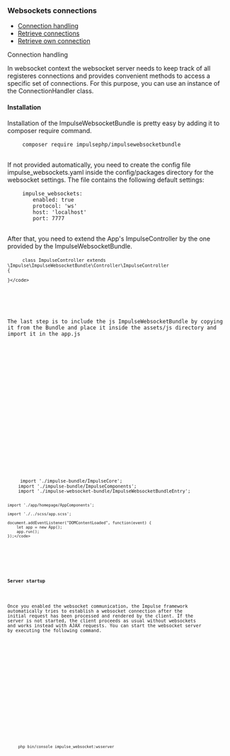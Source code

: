 <h3 class="doc-title">Websockets connections</h3>

- [Connection handling](#connection-handling)
- [Retrieve connections](#retrieve-connections)
- [Retrieve own connection](#retrieve-own-connection)

<a name="connection-handling">Connection handling</a>

In websocket context the websocket server needs to keep track of all registeres connections and provides convenient methods to access a specific set of connections. For this purpose, you can use an instance of the ConnectionHandler class.


<h4><a id="installation">Installation</a></h4>

Installation of the ImpulseWebsocketBundle is pretty easy by adding it to composer require command.

<div>
  <div class="code-header">
    <div class="container-fluid">
        <div class="row">
          <div class="button red"></div>
          	<div class="button yellow"></div>
          	<div class="button green"></div>
        </div>
    </div>
  </div>
  <pre class="code-white imp-code line-numbers language-shell">
	<code class="language-bash">composer require impulsephp/impulsewebsocketbundle</code>
  </pre>
</div>

If not provided automatically, you need to create the config file impulse_websockets.yaml inside the config/packages directory for the websocket settings. The file contains the following default settings:

<div>
  <div class="code-header">
    <div class="container-fluid">
        <div class="row">
          <div class="button red"></div>
          	<div class="button yellow"></div>
          	<div class="button green"></div>
        </div>
    </div>
  </div>
  <pre class="code-white imp-code line-numbers language-yaml">
	<code class="language-yaml">impulse_websockets:
		enabled: true
		protocol: 'ws'
		host: 'localhost'
		port: 7777</code>
  </pre>
</div>

After that, you need to extend the App's ImpulseController by the one provided by the ImpulseWebsocketBundle.

<div>
  <div class="code-header">
    <div class="container-fluid">
        <div class="row">
          <div class="button red"></div>
          	<div class="button yellow"></div>
          	<div class="button green"></div>
        </div>
    </div>
  </div>
  <pre class="code-white line-numbers language-php">
  	<code class="imp-code language-php"><?php
	namespace App\Controller;

	class ImpulseController extends \Impulse\ImpulseWebsocketBundle\Controller\ImpulseController
	{

	}</code>
  </pre>
</div>

The last step is to include the js ImpulseWebsocketBundle by copying it from the Bundle and place it inside the assets/js directory and import it in the app.js

<div>
  <div class="code-header">
    <div class="container-fluid">
        <div class="row">
          <div class="button red"></div>
          	<div class="button yellow"></div>
          	<div class="button green"></div>
        </div>
    </div>
  </div>
  <pre class="code-white line-numbers language-js">
  	<code class="imp-code language-js">import './impulse-bundle/ImpulseCore';
	import './impulse-bundle/ImpulseComponents';
	import './impulse-websocket-bundle/ImpulseWebsocketBundleEntry';

	import './app/homepage/AppComponents';

	import './../scss/app.scss';

    document.addEventListener("DOMContentLoaded", function(event) {
        let app = new App();
        app.run();
    });</code>
  </pre>
  
  <h4><a id="server-startup">Server startup</a></h4>
  
  Once you enabled the websocket communication, the Impulse framework automatically tries to establish a websocket connection after the initial request has been processed and rendered by the client. If the server is not started, the client proceeds as usual without websockets and works instead with AJAX requests. You can start the websocket server by executing the following command.

<div>
  <div class="code-header">
    <div class="container-fluid">
        <div class="row">
          <div class="button red"></div>
          	<div class="button yellow"></div>
          	<div class="button green"></div>
        </div>
    </div>
  </div>
  <pre class="code-white imp-code line-numbers language-shell">
	<code class="language-bash">php bin/console impulse_websocket:wsserver</code>
  </pre>
</div>
